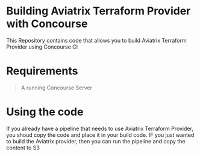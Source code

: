 # Building Aviatrix Terraform Provider with Concourse 
This Repository contains code that allows you to build Aviatrix Terraform Provider using Concourse CI 

# Requirements
> A running Concourse Server 

# Using the code 

If you already have a pipeline that needs to use Aviatrix Terraform Provider, you shoud copy the code and place it in your build code. 
IF you just wanted to build the Aviatrix provider, then you can run the pipeline and copy the content to S3 
